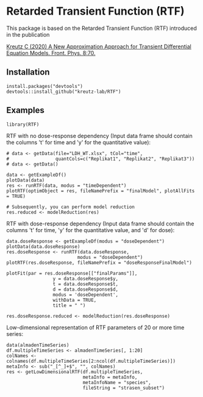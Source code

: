 # Retarded Transient Function (RTF)

This package is based on the Retarded Transient Function (RTF) introduced in the publication 

[Kreutz C (2020) A New Approximation Approach for Transient Differential Equation Models. Front. Phys. 8:70.](https://doi.org/10.3389/fphy.2020.00070)

## Installation
```
install.packages("devtools")
devtools::install_github("kreutz-lab/RTF")
```

## Examples
```
library(RTF)

```

RTF with no dose-response dependency
(Input data frame should contain the columns 't' for time and 
'y' for the quantitative value):

```
# data <- getData(file="LDH_WT.xlsx", tCol="time", 
#                 quantCols=c("Replikat1", "Replikat2", "Replikat3"))
# data <- getData()

data <- getExampleDf()
plotData(data)
res <- runRTF(data, modus = "timeDependent")
plotRTF(optimObject = res, fileNamePrefix = "finalModel", plotAllFits = TRUE)

# Subsequently, you can perform model reduction
res.reduced <- modelReduction(res)
```

RTF with dose-response dependency
(Input data frame should contain the columns 't' for time, 
'y' for the quantitative value, and 'd' for dose):

```
data.doseResponse <- getExampleDf(modus = "doseDependent")
plotData(data.doseResponse)
res.doseResponse <- runRTF(data.doseResponse, 
                          modus = "doseDependent")
plotRTF(res.doseResponse, fileNamePrefix = "doseResponseFinalModel")

plotFit(par = res.doseResponse[["finalParams"]],
                 y = data.doseResponse$y, 
                 t = data.doseResponse$t, 
                 d = data.doseResponse$d, 
                 modus = 'doseDependent',
                 withData = TRUE,
                 title = " ")
                 
res.doseResponse.reduced <- modelReduction(res.doseResponse)
```

Low-dimensional representation of RTF parameters of 20 or more time series: 

```
data(almadenTimeSeries)
df.multipleTimeSeries <- almadenTimeSeries[, 1:20]
colNames <- colnames(df.multipleTimeSeries[2:ncol(df.multipleTimeSeries)])
metaInfo <- sub("_[^_]+$", "", colNames)
res <- getLowDimensionalRTF(df.multipleTimeSeries,
                            metaInfo = metaInfo, 
                            metaInfoName = "species",
                            fileString = "strasen_subset")

```
